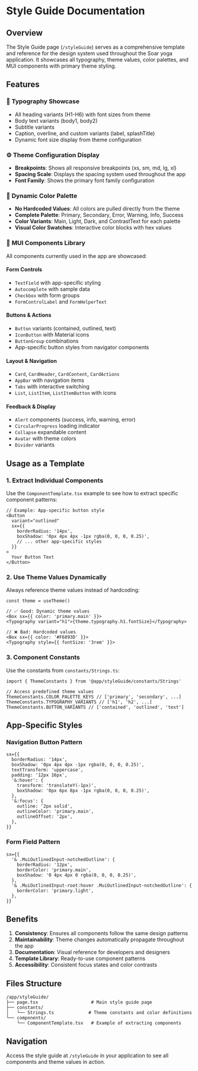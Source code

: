 # Style Guide Documentation

## Overview

The Style Guide page (`/styleGuide`) serves as a comprehensive template and reference for the design system used throughout the Soar yoga application. It showcases all typography, theme values, color palettes, and MUI components with primary theme styling.

## Features

### 🎨 **Typography Showcase**

- All heading variants (H1-H6) with font sizes from theme
- Body text variants (body1, body2)
- Subtitle variants
- Caption, overline, and custom variants (label, splashTitle)
- Dynamic font size display from theme configuration

### ⚙️ **Theme Configuration Display**

- **Breakpoints**: Shows all responsive breakpoints (xs, sm, md, lg, xl)
- **Spacing Scale**: Displays the spacing system used throughout the app
- **Font Family**: Shows the primary font family configuration

### 🌈 **Dynamic Color Palette**

- **No Hardcoded Values**: All colors are pulled directly from the theme
- **Complete Palette**: Primary, Secondary, Error, Warning, Info, Success
- **Color Variants**: Main, Light, Dark, and ContrastText for each palette
- **Visual Color Swatches**: Interactive color blocks with hex values

### 🧩 **MUI Components Library**

All components currently used in the app are showcased:

#### Form Controls

- `TextField` with app-specific styling
- `Autocomplete` with sample data
- `Checkbox` with form groups
- `FormControlLabel` and `FormHelperText`

#### Buttons & Actions

- `Button` variants (contained, outlined, text)
- `IconButton` with Material icons
- `ButtonGroup` combinations
- App-specific button styles from navigator components

#### Layout & Navigation

- `Card`, `CardHeader`, `CardContent`, `CardActions`
- `AppBar` with navigation items
- `Tabs` with interactive switching
- `List`, `ListItem`, `ListItemButton` with icons

#### Feedback & Display

- `Alert` components (success, info, warning, error)
- `CircularProgress` loading indicator
- `Collapse` expandable content
- `Avatar` with theme colors
- `Divider` variants

## Usage as a Template

### 1. **Extract Individual Components**

Use the `ComponentTemplate.tsx` example to see how to extract specific component patterns:

```tsx
// Example: App-specific button style
<Button
  variant="outlined"
  sx={{
    borderRadius: '14px',
    boxShadow: '0px 4px 4px -1px rgba(0, 0, 0, 0.25)',
    // ... other app-specific styles
  }}
>
  Your Button Text
</Button>
```

### 2. **Use Theme Values Dynamically**

Always reference theme values instead of hardcoding:

```tsx
const theme = useTheme()

// ✅ Good: Dynamic theme values
<Box sx={{ color: 'primary.main' }}>
<Typography variant="h1">{theme.typography.h1.fontSize}</Typography>

// ❌ Bad: Hardcoded values
<Box sx={{ color: '#F6893D' }}>
<Typography style={{ fontSize: '3rem' }}>
```

### 3. **Component Constants**

Use the constants from `constants/Strings.ts`:

```tsx
import { ThemeConstants } from '@app/styleGuide/constants/Strings'

// Access predefined theme values
ThemeConstants.COLOR_PALETTE_KEYS // ['primary', 'secondary', ...]
ThemeConstants.TYPOGRAPHY_VARIANTS // ['h1', 'h2', ...]
ThemeConstants.BUTTON_VARIANTS // ['contained', 'outlined', 'text']
```

## App-Specific Styles

### Navigation Button Pattern

```tsx
sx={{
  borderRadius: '14px',
  boxShadow: '0px 4px 4px -1px rgba(0, 0, 0, 0.25)',
  textTransform: 'uppercase',
  padding: '12px 16px',
  '&:hover': {
    transform: 'translateY(-1px)',
    boxShadow: '0px 6px 8px -1px rgba(0, 0, 0, 0.25)',
  },
  '&:focus': {
    outline: '2px solid',
    outlineColor: 'primary.main',
    outlineOffset: '2px',
  },
}}
```

### Form Field Pattern

```tsx
sx={{
  '& .MuiOutlinedInput-notchedOutline': {
    borderRadius: '12px',
    borderColor: 'primary.main',
    boxShadow: '0 4px 4px 0 rgba(0, 0, 0, 0.25)',
  },
  '& .MuiOutlinedInput-root:hover .MuiOutlinedInput-notchedOutline': {
    borderColor: 'primary.light',
  },
}}
```

## Benefits

1. **Consistency**: Ensures all components follow the same design patterns
2. **Maintainability**: Theme changes automatically propagate throughout the app
3. **Documentation**: Visual reference for developers and designers
4. **Template Library**: Ready-to-use component patterns
5. **Accessibility**: Consistent focus states and color contrasts

## Files Structure

```
/app/styleGuide/
├── page.tsx                    # Main style guide page
├── constants/
│   └── Strings.ts             # Theme constants and color definitions
└── components/
    └── ComponentTemplate.tsx   # Example of extracting components
```

## Navigation

Access the style guide at `/styleGuide` in your application to see all components and theme values in action.
